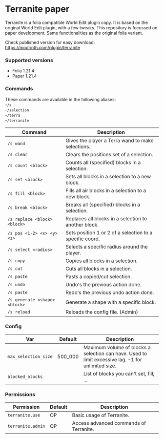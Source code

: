 # Terranite paper
Terranite is a folia compatible World Edit plugin copy. It is based on the original World Edit plugin, with a few tweaks. This repository is focussed on paper development. Same functionalities as the original folia variant.

Check published version for easy download:<br/>
https://modrinth.com/plugin/terranite

### Supported versions
- Folia 1.21.4
- Paper 1.21.4

### Commands
These commands are available in the following aliases:<br/>
-`/s`<br/>
-`/selection`<br/>
-`/terra`<br/>
-`/terranite`

| Command                       | Description                                              |
|-------------------------------|----------------------------------------------------------|
| `/s wand`                     | Gives the player a Terra wand to make selections.        |
| `/s clear`                    | Clears the positions set of a selection.                 |
| `/s count <block>`            | Counts all (specified) blocks in a selection.            |
| `/s set <block>`              | Sets all blocks in a selection to a new block.           |
| `/s fill <block>`             | Fills all air blocks in a selection to a new block.      |
| `/s break <block>`            | Breaks all (specified) blocks in a selection.            |
| `/s replace <block> <block>`  | Replaces all blocks in a selection to another block.     |
| `/s pos <1-2> <x> <y> <z>`    | Sets position 1 or 2 of a selection to a specific coord. |
| `/s select <radius>`          | Selects a specific radius around the player.             |
| `/s copy`                     | Copies all blocks in a selection.                        |
| `/s cut`                      | Cuts all blocks in a selection.                          |
| `/s paste`                    | Pasts a copied/cut selection.                            |
| `/s undo`                     | Undo's the previous action done.                         |
| `/s paste`                    | Redo's the previous undo action done.                    |
| `/s generate <shape> <block>` | Generate a shape with a specific block.                  |
| `/s reload`                   | Reloads the config file. (Admin)                         |


### Config

| Var                  | Default | Description                                                                                        |
|----------------------|---------|----------------------------------------------------------------------------------------------------|
| `max_selection_size` | 500_000 | Maximum volume of blocks a selection can have. Used to limit excessive lag. -1 for unlimited size. |
| `blocked_blocks`     |         | List of blocks you can't set, fill, ...                                                            |

### Permissions

| Permission        | Default | Description                             |
|-------------------|---------|-----------------------------------------|
| `terranite.use`   | OP      | Basic usage of Terranite.               |
| `terranite.admin` | OP      | Access advanced commands of Terranite.  |
